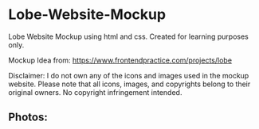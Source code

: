 # Lobe-Website-Mockup
Lobe Website Mockup using html and css. Created for learning purposes only.

Mockup Idea from: https://www.frontendpractice.com/projects/lobe

Disclaimer: I do not own any of the icons and images used in the mockup website. Please note that all icons, images, and copyrights belong to their original owners. No copyright infringement intended.

## Photos:
